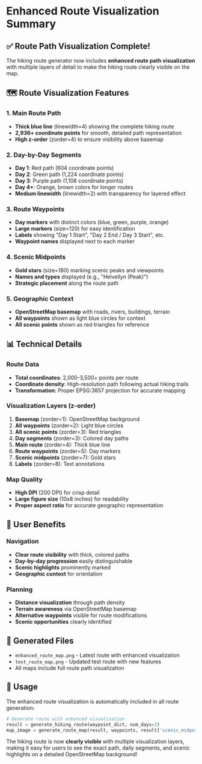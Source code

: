 # Enhanced Route Visualization Summary

## ✅ Route Path Visualization Complete!

The hiking route generator now includes **enhanced route path visualization** with multiple layers of detail to make the hiking route clearly visible on the map.

## 🗺️ **Route Visualization Features**

### 1. **Main Route Path**
- **Thick blue line** (linewidth=4) showing the complete hiking route
- **2,936+ coordinate points** for smooth, detailed path representation
- **High z-order** (zorder=4) to ensure visibility above basemap

### 2. **Day-by-Day Segments**
- **Day 1**: Red path (604 coordinate points)
- **Day 2**: Green path (1,224 coordinate points) 
- **Day 3**: Purple path (1,108 coordinate points)
- **Day 4+**: Orange, brown colors for longer routes
- **Medium linewidth** (linewidth=2) with transparency for layered effect

### 3. **Route Waypoints**
- **Day markers** with distinct colors (blue, green, purple, orange)
- **Large markers** (size=120) for easy identification
- **Labels** showing "Day 1 Start", "Day 2 End / Day 3 Start", etc.
- **Waypoint names** displayed next to each marker

### 4. **Scenic Midpoints**
- **Gold stars** (size=180) marking scenic peaks and viewpoints
- **Names and types** displayed (e.g., "Helvellyn (Peak)")
- **Strategic placement** along the route path

### 5. **Geographic Context**
- **OpenStreetMap basemap** with roads, rivers, buildings, terrain
- **All waypoints** shown as light blue circles for context
- **All scenic points** shown as red triangles for reference

## 📊 **Technical Details**

### Route Data
- **Total coordinates**: 2,000-3,500+ points per route
- **Coordinate density**: High-resolution path following actual hiking trails
- **Transformation**: Proper EPSG:3857 projection for accurate mapping

### Visualization Layers (z-order)
1. **Basemap** (zorder=1): OpenStreetMap background
2. **All waypoints** (zorder=2): Light blue circles
3. **All scenic points** (zorder=3): Red triangles
4. **Day segments** (zorder=3): Colored day paths
5. **Main route** (zorder=4): Thick blue line
6. **Route waypoints** (zorder=5): Day markers
7. **Scenic midpoints** (zorder=7): Gold stars
8. **Labels** (zorder=8): Text annotations

### Map Quality
- **High DPI** (200 DPI) for crisp detail
- **Large figure size** (10x8 inches) for readability
- **Proper aspect ratio** for accurate geographic representation

## 🎯 **User Benefits**

### Navigation
- **Clear route visibility** with thick, colored paths
- **Day-by-day progression** easily distinguishable
- **Scenic highlights** prominently marked
- **Geographic context** for orientation

### Planning
- **Distance visualization** through path density
- **Terrain awareness** via OpenStreetMap basemap
- **Alternative waypoints** visible for route modifications
- **Scenic opportunities** clearly identified

## 📁 **Generated Files**

- `enhanced_route_map.png` - Latest route with enhanced visualization
- `test_route_map.png` - Updated test route with new features
- All maps include full route path visualization

## 🚀 **Usage**

The enhanced route visualization is automatically included in all route generation:

```python
# Generate route with enhanced visualization
result = generate_hiking_route(waypoint_dict, num_days=3)
map_image = generate_route_map(result, waypoints, result['scenic_midpoints'])
```

The hiking route is now **clearly visible** with multiple visualization layers, making it easy for users to see the exact path, daily segments, and scenic highlights on a detailed OpenStreetMap background!
